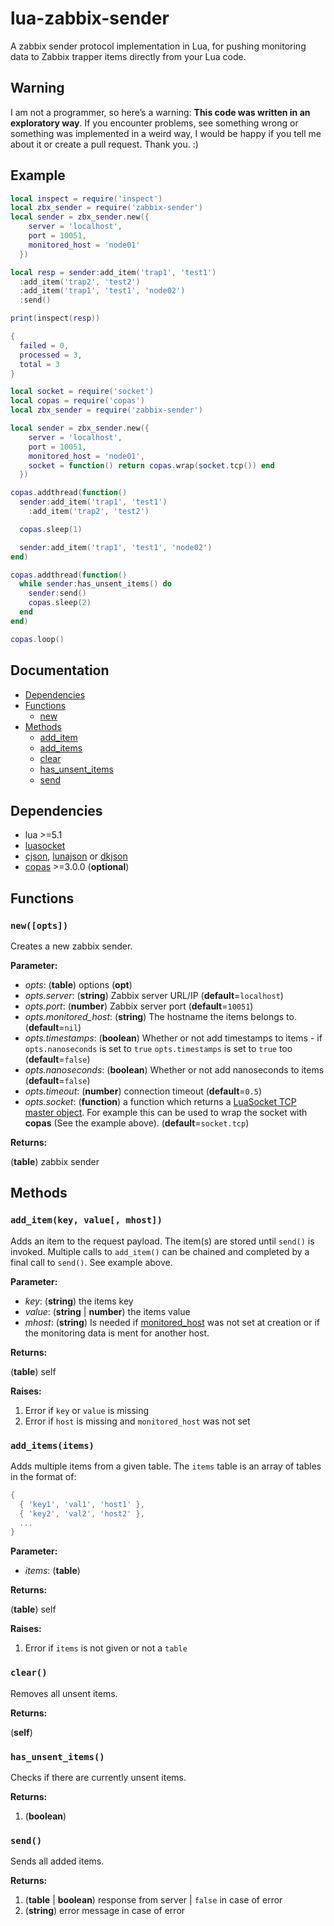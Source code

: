 # lua-zabbix-sender

A zabbix sender protocol implementation in Lua, for pushing monitoring data to Zabbix trapper items directly from your Lua code.

## Warning

I am not a programmer, so here’s a warning: **This code was written in an exploratory way**. If you encounter problems, see something wrong or something was implemented in a weird way, I would be happy if you tell me about it or create a pull request. Thank you. :)

## Example

```lua
local inspect = require('inspect')
local zbx_sender = require('zabbix-sender')
local sender = zbx_sender.new({
    server = 'localhost',
    port = 10051,
    monitored_host = 'node01'
  })

local resp = sender:add_item('trap1', 'test1')
  :add_item('trap2', 'test2')
  :add_item('trap1', 'test1', 'node02')
  :send()

print(inspect(resp))

{
  failed = 0,
  processed = 3,
  total = 3
}
```

```lua
local socket = require('socket')
local copas = require('copas')
local zbx_sender = require('zabbix-sender')

local sender = zbx_sender.new({
    server = 'localhost',
    port = 10051,
    monitored_host = 'node01',
    socket = function() return copas.wrap(socket.tcp()) end
  })

copas.addthread(function()
  sender:add_item('trap1', 'test1')
    :add_item('trap2', 'test2')

  copas.sleep(1)

  sender:add_item('trap1', 'test1', 'node02')
end)

copas.addthread(function()
  while sender:has_unsent_items() do
    sender:send()
    copas.sleep(2)
  end
end)

copas.loop()
```

## Documentation

* [Dependencies](#dependencies)
* [Functions](#functions)
   * [new](#newopts)
* [Methods](#methods)
   * [add_item](#add_itemkey-value-mhost)
   * [add_items](#add_itemsitems)
   * [clear](#clear)
   * [has_unsent_items](#has-unsent-items)
   * [send](#send)

## Dependencies

* lua >=5.1
* [luasocket](https://github.com/diegonehab/luasocket)
* [cjson](https://github.com/openresty/lua-cjson), [lunajson](https://github.com/grafi-tt/lunajson) or [dkjson](http://dkolf.de/src/dkjson-lua.fsl/home)
* [copas](https://github.com/keplerproject/copas) >=3.0.0 (**optional**)


## Functions

### `new([opts])`

Creates a new zabbix sender.

**Parameter:**

* *opts*: (**table**) options (**opt**)
* *opts.server*: (**string**) Zabbix server URL/IP (**default**=`localhost`)
* *opts.port*: (**number**) Zabbix server port (**default**=`10051`)
* *opts.monitored_host*: (**string**) The hostname the items belongs to. (**default**=`nil`)
* *opts.timestamps*: (**boolean**) Whether or not add timestamps to items - if `opts.nanoseconds` is set to `true` `opts.timestamps` is set to `true` too (**default**=`false`)
* *opts.nanoseconds*: (**boolean**) Whether or not add nanoseconds to items (**default**=`false`)
* *opts.timeout*: (**number**) connection timeout (**default**=`0.5`)
* *opts.socket*: (**function**) a function which returns a [LuaSocket TCP master object](https://w3.impa.br/~diego/software/luasocket/tcp.html). For example this can be used to wrap the socket with **copas** (See the example above). (**default**=`socket.tcp`)

**Returns:**

(**table**) zabbix sender

## Methods

### `add_item(key, value[, mhost])`

Adds an item to the request payload. The item(s) are stored until `send()` is invoked. Multiple calls to `add_item()` can be chained and completed by a final call to `send()`. See example above.

**Parameter:**

* *key*: (**string**) the items key
* *value*: (**string** | **number**) the items value
* *mhost*: (**string**) Is needed if [monitored_host](#newopts) was not set at creation or if the monitoring data is ment for another host.

**Returns:**

(**table**) self

**Raises:**

1. Error if `key` or `value` is missing
2. Error if `host` is missing and `monitored_host` was not set

### `add_items(items)`

Adds multiple items from a given table. The `items` table is an array of tables in the format of:

```lua
{
  { 'key1', 'val1', 'host1' },
  { 'key2', 'val2', 'host2' },
  ...
}
```

**Parameter:**

* *items*: (**table**) 

**Returns:**

(**table**) self

**Raises:**

1. Error if `items` is not given or not a `table`

### `clear()`

Removes all unsent items.

**Returns:**

(**self**)

### `has_unsent_items()`

Checks if there are currently unsent items.

**Returns:**

1. (**boolean**)

### `send()`

Sends all added items.

**Returns:**

1. (**table** | **boolean**) response from server | `false` in case of error
2. (**string**) error message in case of error
